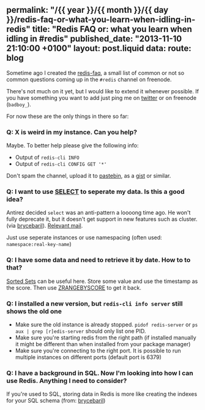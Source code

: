 permalink: "/{{ year }}/{{ month }}/{{ day }}/redis-faq-or-what-you-learn-when-idling-in-redis"
title: "Redis FAQ or: what you learn when idling in #redis"
published_date: "2013-11-10 21:10:00 +0100"
layout: post.liquid
data:
  route: blog
---
Sometime ago I created the [redis-faq][], a small list of common or not so
common questions coming up in the `#redis` channel on freenode.

There's not much on it yet, but I would like to extend it whenever possible.
If you have something you want to add just ping me on [twitter][] or on freenode (`badboy_`).

For now these are the only things in there so far:

### Q: X is weird in my instance. Can you help?

Maybe. To better help please give the following info:

* Output of `redis-cli INFO`
* Output of `redis-cli CONFIG GET '*'`

Don't spam the channel, upload it to [pastebin][], as a [gist][] or similar.

### Q: I want to use [SELECT](http://redis.io/commands/select) to seperate my data. Is this a good idea?

Antirez decided `select` was an anti-pattern a loooong time ago. He won't fully
deprecate it, but it doesn't get support in new features such as cluster. (via
[brycebaril][]).
[Relevant mail][ml-select].

Just use seperate instances or use namespacing (often used: `namespace:real-key-name`)

### Q: I have some data and need to retrieve it by date. How to to that?

[Sorted Sets](http://redis.io/commands#sorted_set) can be useful here.
Store some value and use the timestamp as the score. Then use [ZRANGEBYSCORE](http://redis.io/commands/zrangebyscore) to get it back.

### Q: I installed a new version, but `redis-cli info server` still shows the old one

* Make sure the old instance is already stopped. `pidof redis-server` or `ps aux | grep [r]edis-server` should only list one PID.
* Make sure you're starting redis from the right path (if installed manually it might be different than when installed from your package manager)
* Make sure you're connecting to the right port. It is possible to run multiple instances on different ports (default port is 6379)

### Q: I have a background in SQL. Now I'm looking into how I can use Redis. Anything I need to consider?

If you're used to SQL, storing data in Redis is more like creating the indexes for your SQL schema (from: [brycebaril][])

[redis-faq]: https://gist.github.com/badboy/5958039
[twitter]: https://twitter.com/badboy_
[brycebaril]: https://github.com/brycebaril
[ml-select]: https://groups.google.com/forum/#!msg/redis-db/vS5wX8X4Cjg/8ounBXitG4sJ
[pastebin]: http://pastebin.com/
[gist]: https://gist.github.com/
